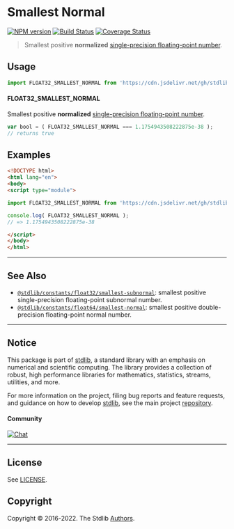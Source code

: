 <!--

@license Apache-2.0

Copyright (c) 2018 The Stdlib Authors.

Licensed under the Apache License, Version 2.0 (the "License");
you may not use this file except in compliance with the License.
You may obtain a copy of the License at

   http://www.apache.org/licenses/LICENSE-2.0

Unless required by applicable law or agreed to in writing, software
distributed under the License is distributed on an "AS IS" BASIS,
WITHOUT WARRANTIES OR CONDITIONS OF ANY KIND, either express or implied.
See the License for the specific language governing permissions and
limitations under the License.

-->

# Smallest Normal

[![NPM version][npm-image]][npm-url] [![Build Status][test-image]][test-url] [![Coverage Status][coverage-image]][coverage-url] <!-- [![dependencies][dependencies-image]][dependencies-url] -->

> Smallest positive **normalized** [single-precision floating-point number][ieee754].



<section class="usage">

## Usage

```javascript
import FLOAT32_SMALLEST_NORMAL from 'https://cdn.jsdelivr.net/gh/stdlib-js/constants-float32-smallest-normal@esm/index.mjs';
```

#### FLOAT32_SMALLEST_NORMAL

Smallest positive **normalized** [single-precision floating-point number][ieee754].

```javascript
var bool = ( FLOAT32_SMALLEST_NORMAL === 1.1754943508222875e-38 );
// returns true
```

</section>

<!-- /.usage -->

<section class="examples">

## Examples

<!-- TODO: better example -->

<!-- eslint no-undef: "error" -->

```html
<!DOCTYPE html>
<html lang="en">
<body>
<script type="module">

import FLOAT32_SMALLEST_NORMAL from 'https://cdn.jsdelivr.net/gh/stdlib-js/constants-float32-smallest-normal@esm/index.mjs';

console.log( FLOAT32_SMALLEST_NORMAL );
// => 1.1754943508222875e-38

</script>
</body>
</html>
```

</section>

<!-- /.examples -->

<!-- Section for related `stdlib` packages. Do not manually edit this section, as it is automatically populated. -->

<section class="related">

* * *

## See Also

-   <span class="package-name">[`@stdlib/constants/float32/smallest-subnormal`][@stdlib/constants/float32/smallest-subnormal]</span><span class="delimiter">: </span><span class="description">smallest positive single-precision floating-point subnormal number.</span>
-   <span class="package-name">[`@stdlib/constants/float64/smallest-normal`][@stdlib/constants/float64/smallest-normal]</span><span class="delimiter">: </span><span class="description">smallest positive double-precision floating-point normal number.</span>

</section>

<!-- /.related -->

<!-- Section for all links. Make sure to keep an empty line after the `section` element and another before the `/section` close. -->


<section class="main-repo" >

* * *

## Notice

This package is part of [stdlib][stdlib], a standard library with an emphasis on numerical and scientific computing. The library provides a collection of robust, high performance libraries for mathematics, statistics, streams, utilities, and more.

For more information on the project, filing bug reports and feature requests, and guidance on how to develop [stdlib][stdlib], see the main project [repository][stdlib].

#### Community

[![Chat][chat-image]][chat-url]

---

## License

See [LICENSE][stdlib-license].


## Copyright

Copyright &copy; 2016-2022. The Stdlib [Authors][stdlib-authors].

</section>

<!-- /.stdlib -->

<!-- Section for all links. Make sure to keep an empty line after the `section` element and another before the `/section` close. -->

<section class="links">

[npm-image]: http://img.shields.io/npm/v/@stdlib/constants-float32-smallest-normal.svg
[npm-url]: https://npmjs.org/package/@stdlib/constants-float32-smallest-normal

[test-image]: https://github.com/stdlib-js/constants-float32-smallest-normal/actions/workflows/test.yml/badge.svg?branch=main
[test-url]: https://github.com/stdlib-js/constants-float32-smallest-normal/actions/workflows/test.yml?query=branch:main

[coverage-image]: https://img.shields.io/codecov/c/github/stdlib-js/constants-float32-smallest-normal/main.svg
[coverage-url]: https://codecov.io/github/stdlib-js/constants-float32-smallest-normal?branch=main

<!--

[dependencies-image]: https://img.shields.io/david/stdlib-js/constants-float32-smallest-normal.svg
[dependencies-url]: https://david-dm.org/stdlib-js/constants-float32-smallest-normal/main

-->

[chat-image]: https://img.shields.io/gitter/room/stdlib-js/stdlib.svg
[chat-url]: https://gitter.im/stdlib-js/stdlib/

[stdlib]: https://github.com/stdlib-js/stdlib

[stdlib-authors]: https://github.com/stdlib-js/stdlib/graphs/contributors

[umd]: https://github.com/umdjs/umd
[es-module]: https://developer.mozilla.org/en-US/docs/Web/JavaScript/Guide/Modules

[deno-url]: https://github.com/stdlib-js/constants-float32-smallest-normal/tree/deno
[umd-url]: https://github.com/stdlib-js/constants-float32-smallest-normal/tree/umd
[esm-url]: https://github.com/stdlib-js/constants-float32-smallest-normal/tree/esm
[branches-url]: https://github.com/stdlib-js/constants-float32-smallest-normal/blob/main/branches.md

[stdlib-license]: https://raw.githubusercontent.com/stdlib-js/constants-float32-smallest-normal/main/LICENSE

[ieee754]: http://en.wikipedia.org/wiki/IEEE_754-1985

<!-- <related-links> -->

[@stdlib/constants/float32/smallest-subnormal]: https://github.com/stdlib-js/constants-float32-smallest-subnormal/tree/esm

[@stdlib/constants/float64/smallest-normal]: https://github.com/stdlib-js/constants-float64-smallest-normal/tree/esm

<!-- </related-links> -->

</section>

<!-- /.links -->
